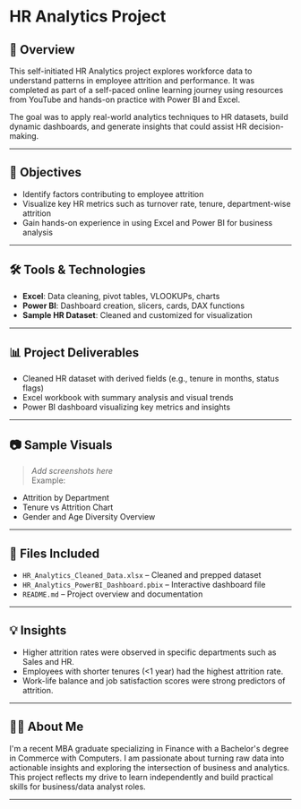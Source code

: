 # HR Analytics Project

## 📌 Overview
This self-initiated HR Analytics project explores workforce data to understand patterns in employee attrition and performance. It was completed as part of a self-paced online learning journey using resources from YouTube and hands-on practice with Power BI and Excel.

The goal was to apply real-world analytics techniques to HR datasets, build dynamic dashboards, and generate insights that could assist HR decision-making.

---

## 🎯 Objectives
- Identify factors contributing to employee attrition
- Visualize key HR metrics such as turnover rate, tenure, department-wise attrition
- Gain hands-on experience in using Excel and Power BI for business analysis

---

## 🛠️ Tools & Technologies
- **Excel**: Data cleaning, pivot tables, VLOOKUPs, charts  
- **Power BI**: Dashboard creation, slicers, cards, DAX functions  
- **Sample HR Dataset**: Cleaned and customized for visualization

---

## 📊 Project Deliverables
- Cleaned HR dataset with derived fields (e.g., tenure in months, status flags)
- Excel workbook with summary analysis and visual trends
- Power BI dashboard visualizing key metrics and insights

---

## 📷 Sample Visuals

> _Add screenshots here_  
Example:  
- Attrition by Department  
- Tenure vs Attrition Chart  
- Gender and Age Diversity Overview  

---

## 📁 Files Included
- `HR_Analytics_Cleaned_Data.xlsx` – Cleaned and prepped dataset  
- `HR_Analytics_PowerBI_Dashboard.pbix` – Interactive dashboard file  
- `README.md` – Project overview and documentation

---

## 💡 Insights
- Higher attrition rates were observed in specific departments such as Sales and HR.
- Employees with shorter tenures (<1 year) had the highest attrition rate.
- Work-life balance and job satisfaction scores were strong predictors of attrition.

---

## 🙋‍♀️ About Me
I'm a recent MBA graduate specializing in Finance with a Bachelor's degree in Commerce with Computers. I am passionate about turning raw data into actionable insights and exploring the intersection of business and analytics. This project reflects my drive to learn independently and build practical skills for business/data analyst roles.

---

